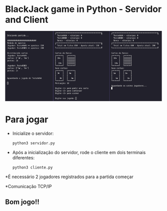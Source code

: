 # BlackJack game in Python - Servidor and Client

<img src="/blackJack.png" alt="My cool logo"/>

# Para jogar

- Inicialize o servidor:
    ```
    python3 servidor.py
    ```

- Após a inicialização do servidor, rode o cliente em dois terminais diferentes:
    ```
    python3 cliente.py
    ```


*É necessário 2 jogadores registrados para a partida começar

*Comunicação TCP/IP


## Bom jogo!!
